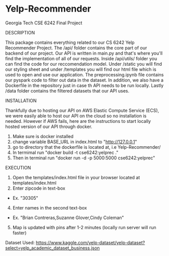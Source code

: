 # Yelp-Recommender
Georgia Tech CSE 6242 Final Project



DESCRIPTION

This package contains everything related to our CS 6242 Yelp Recommender Project. The /api/ folder contains the core part of our backend of our project. Our API is written in main.py and that's where you'll find the implementation of all of our requests. Inside /api/utils/ folder you can find the code for our reccomendation model. Under /static you will find our styling sheet and under /templates you will find our html file which is used to open and use our application. The preprocessing.ipynb file contains our pyspark code to filter out data in the dataset. In addition, we also have a Dockerfile in the repository just in case th API needs to be run locally. Lastly /data folder contains the filtered datasets that our API uses.


INSTALLATION

Thankfully due to hosting our API on AWS Elastic Compute Service (ECS), we were easily able to host our API on the cloud so no installation is needed. However if AWS fails, here are the instructions to start locally hosted version of our API through docker.

1) Make sure is docker installed
2) change variable BASE_URL in index.html to "http://127.0.0.1"
3) go to directory that the dockerfile is located at, i.e Yelp-Recommender/
4) In termimal run "docker build -t cse6242:yelprec ."
5) Then in terminal run "docker run -d -p 5000:5000 cse6242:yelprec"


EXECUTION

1) Open the templates/index.html file in your browser located at templates/index.html
2) Enter zipcode in text-box 
  - Ex. "30305"
4) Enter names in the second text-box 
 - Ex. "Brian Contreras,Suzanne Glover,Cindy Coleman"
5) Map is updated with pins after 1-2 minutes (locally run server will run faster)

Dataset Used: 
https://www.kaggle.com/yelp-dataset/yelp-dataset?select=yelp_academic_dataset_business.json
